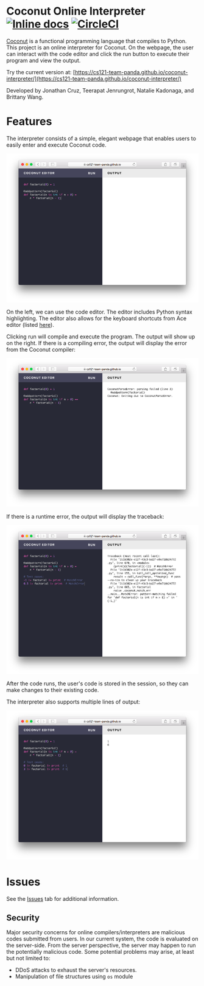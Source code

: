 # Coconut Online Interpreter [![Inline docs](http://inch-ci.org/github/cs121-team-panda/coconut-interpreter-flask.svg?branch=master)](http://inch-ci.org/github/cs121-team-panda/coconut-interpreter-flask) [![CircleCI](https://circleci.com/gh/cs121-team-panda/coconut-interpreter-flask/tree/master.svg?style=svg)](https://circleci.com/gh/cs121-team-panda/coconut-interpreter-flask/tree/master)

[Coconut](http://coconut-lang.org/) is a functional programming language that compiles to Python. This project is an online interpreter for Coconut. On the webpage, the user can interact with the code editor and click the run button to execute their program and view the output.

Try the current version at: [https://cs121-team-panda.github.io/coconut-interpreter/](https://cs121-team-panda.github.io/coconut-interpreter/)

Developed by Jonathan Cruz, Teerapat Jenrungrot, Natalie Kadonaga, and Brittany Wang.

# Features

The interpreter consists of a simple, elegant webpage that enables users to easily enter and execute Coconut code.

![The interpreter app interface](img/interface.png)

On the left, we can use the code editor. The editor includes Python syntax highlighting. The editor also allows for the keyboard shortcuts from Ace editor (listed [here](https://github.com/ajaxorg/ace/wiki/Default-Keyboard-Shortcuts)). 

Clicking run will compile and execute the program. The output will show up on the right. If there is a compiling error, the output will display the error from the Coconut compiler:

![Example compile error](img/compile_error.png)

If there is a runtime error, the output will display the traceback:

![Example runtime error output](img/running_error.png)

After the code runs, the user's code is stored in the session, so they can make changes to their existing code. 

The interpreter also supports multiple lines of output:

![Example multiple line output](img/multiline_output.png)

# Issues

See the [Issues](https://github.com/cs121-team-panda/coconut-interpreter-flask/issues) tab for additional information.

## Security

Major security concerns for online compilers/interpreters are malicious codes submitted from users. In our current system, the code is evaluated on the server-side. From the server perspective, the server may happen to run the potentially malicious code. Some potential problems may arise, at least but not limited to:

* DDoS attacks to exhaust the server's resources.
* Manipulation of file structures using `os` module